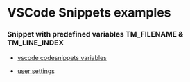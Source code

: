 
# VSCode Snippets examples


### Snippet with predefined variables TM_FILENAME & TM_LINE_INDEX

- [vscode codesnippets variables](./vscode.codesnippets.variables)
                        
- [user settings](./user-settings)
                        
